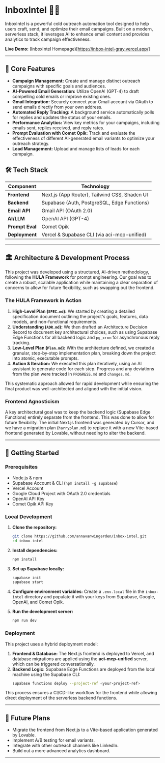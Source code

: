# InboxIntel 📧✨

InboxIntel is a powerful cold outreach automation tool designed to help users craft, send, and optimize their email campaigns. Built on a modern, serverless stack, it leverages AI to enhance email content and provides analytics to track campaign effectiveness.

**Live Demo:** (InboxIntel Homepage)[https://inbox-intel-gray.vercel.app/]

---

## 🌟 Core Features

-   **Campaign Management:** Create and manage distinct outreach campaigns with specific goals and audiences.
-   **AI-Powered Email Generation:** Utilize OpenAI (GPT-4) to draft compelling cold emails or improve existing ones.
-   **Gmail Integration:** Securely connect your Gmail account via OAuth to send emails directly from your own address.
-   **Automated Reply Tracking:** A background service automatically polls for replies and updates the status of your emails.
-   **Performance Analytics:** View key metrics for your campaigns, including emails sent, replies received, and reply rates.
-   **Prompt Evaluation with Comet Opik:** Track and evaluate the effectiveness of different AI-generated email variants to optimize your outreach strategy.
-   **Lead Management:** Upload and manage lists of leads for each campaign.

## 🛠️ Tech Stack

| Component      | Technology                                    |
| -------------- | --------------------------------------------- |
| **Frontend**   | Next.js (App Router), Tailwind CSS, Shadcn UI |
| **Backend**    | Supabase (Auth, PostgreSQL, Edge Functions)   |
| **Email API**  | Gmail API (OAuth 2.0)                         |
| **AI/LLM**     | OpenAI API (GPT-4)                            |
| **Prompt Eval**| Comet Opik                                    |
| **Deployment** | Vercel & Supabase CLI (via aci-mcp-unified)   |

---

## 🏛️ Architecture & Development Process

This project was developed using a structured, AI-driven methodology, following the **HULA Framework** for prompt engineering. Our goal was to create a robust, scalable application while maintaining a clear separation of concerns to allow for future flexibility, such as swapping out the frontend.

### The HULA Framework in Action

1.  **High-Level Plan (`SPEC.md`):** We started by creating a detailed specification document outlining the project's goals, features, data models, and non-functional requirements.
2.  **Understanding (`ADR.md`):** We then drafted an Architecture Decision Record to document key architectural choices, such as using Supabase Edge Functions for all backend logic and `pg_cron` for asynchronous reply tracking.
3.  **Low-Level Plan (`Plan.md`):** With the architecture defined, we created a granular, step-by-step implementation plan, breaking down the project into atomic, executable prompts.
4.  **Action & Iteration:** We executed this plan iteratively, using an AI assistant to generate code for each step. Progress and any deviations from the plan were tracked in `PROGRESS.md` and `changes.md`.

This systematic approach allowed for rapid development while ensuring the final product was well-architected and aligned with the initial vision.

### Frontend Agnosticism

A key architectural goal was to keep the backend logic (Supabase Edge Functions) entirely separate from the frontend. This was done to allow for future flexibility. The initial Next.js frontend was generated by Cursor, and we have a migration plan (`harryplan.md`) to replace it with a new Vite-based frontend generated by Lovable, without needing to alter the backend.

---

## 🚀 Getting Started

### Prerequisites

-   Node.js & npm
-   Supabase Account & CLI (`npm install -g supabase`)
-   Vercel Account
-   Google Cloud Project with OAuth 2.0 credentials
-   OpenAI API Key
-   Comet Opik API Key

### Local Development

1.  **Clone the repository:**
    ```bash
    git clone https://github.com/annavanwingerden/inbox-intel.git
    cd inbox-intel
    ```

2.  **Install dependencies:**
    ```bash
    npm install
    ```

3.  **Set up Supabase locally:**
    ```bash
    supabase init
    supabase start
    ```

4.  **Configure environment variables:**
    Create a `.env.local` file in the `inbox-intel` directory and populate it with your keys from Supabase, Google, OpenAI, and Comet Opik.

5.  **Run the development server:**
    ```bash
    npm run dev
    ```

### Deployment

This project uses a hybrid deployment model:

1.  **Frontend & Database:** The Next.js frontend is deployed to Vercel, and database migrations are applied using the **aci-mcp-unified** server, which can be triggered conversationally.
2.  **Backend Logic:** Supabase Edge Functions are deployed from the local machine using the Supabase CLI:
    ```bash
    supabase functions deploy --project-ref <your-project-ref>
    ```

This process ensures a CI/CD-like workflow for the frontend while allowing direct deployment of the serverless backend functions.

---

## 🔮 Future Plans

-   Migrate the frontend from Next.js to a Vite-based application generated by Lovable.
-   Implement A/B testing for email variants.
-   Integrate with other outreach channels like LinkedIn.
-   Build out a more advanced analytics dashboard.

---